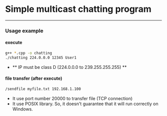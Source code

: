 # Simple multicast chatting program
---
### Usage example
#### execute
```bash
g++ *.cpp -o chatting
./chatting 224.0.0.0 12345 User1
```
* ** IP must be class D (224.0.0.0 to 239.255.255.255) **

#### file transfer (after execute)
```bash
/sendfile myfile.txt 192.168.1.100
```
* It use port number 20000 to transfer file (TCP connection)
* It use POSIX library. So, it doesn't guarantee that it will run correctly on Windows.
